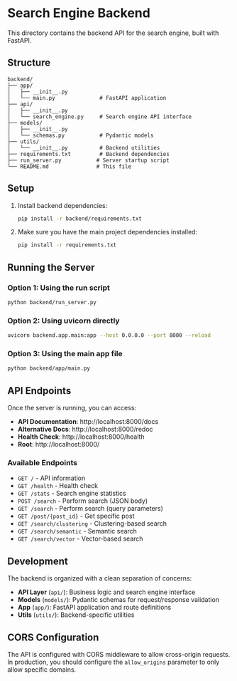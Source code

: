 # Search Engine Backend

This directory contains the backend API for the search engine, built with FastAPI.

## Structure

```
backend/
├── app/
│   ├── __init__.py
│   └── main.py              # FastAPI application
├── api/
│   ├── __init__.py
│   └── search_engine.py     # Search engine API interface
├── models/
│   ├── __init__.py
│   └── schemas.py           # Pydantic models
├── utils/
│   └── __init__.py          # Backend utilities
├── requirements.txt         # Backend dependencies
├── run_server.py           # Server startup script
└── README.md               # This file
```

## Setup

1. Install backend dependencies:
   ```bash
   pip install -r backend/requirements.txt
   ```

2. Make sure you have the main project dependencies installed:
   ```bash
   pip install -r requirements.txt
   ```

## Running the Server

### Option 1: Using the run script
```bash
python backend/run_server.py
```

### Option 2: Using uvicorn directly
```bash
uvicorn backend.app.main:app --host 0.0.0.0 --port 8000 --reload
```

### Option 3: Using the main app file
```bash
python backend/app/main.py
```

## API Endpoints

Once the server is running, you can access:

- **API Documentation**: http://localhost:8000/docs
- **Alternative Docs**: http://localhost:8000/redoc
- **Health Check**: http://localhost:8000/health
- **Root**: http://localhost:8000/

### Available Endpoints

- `GET /` - API information
- `GET /health` - Health check
- `GET /stats` - Search engine statistics
- `POST /search` - Perform search (JSON body)
- `GET /search` - Perform search (query parameters)
- `GET /post/{post_id}` - Get specific post
- `GET /search/clustering` - Clustering-based search
- `GET /search/semantic` - Semantic search
- `GET /search/vector` - Vector-based search

## Development

The backend is organized with a clean separation of concerns:

- **API Layer** (`api/`): Business logic and search engine interface
- **Models** (`models/`): Pydantic schemas for request/response validation
- **App** (`app/`): FastAPI application and route definitions
- **Utils** (`utils/`): Backend-specific utilities

## CORS Configuration

The API is configured with CORS middleware to allow cross-origin requests. In production, you should configure the `allow_origins` parameter to only allow specific domains. 